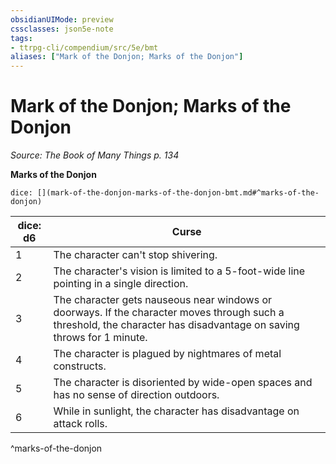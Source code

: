 ```yaml
---
obsidianUIMode: preview
cssclasses: json5e-note
tags:
- ttrpg-cli/compendium/src/5e/bmt
aliases: ["Mark of the Donjon; Marks of the Donjon"]
---
```

# Mark of the Donjon; Marks of the Donjon
*Source: The Book of Many Things p. 134* 

**Marks of the Donjon**

`dice: [](mark-of-the-donjon-marks-of-the-donjon-bmt.md#^marks-of-the-donjon)`

| dice: d6 | Curse |
|----------|-------|
| 1 | The character can't stop shivering. |
| 2 | The character's vision is limited to a 5-foot-wide line pointing in a single direction. |
| 3 | The character gets nauseous near windows or doorways. If the character moves through such a threshold, the character has disadvantage on saving throws for 1 minute. |
| 4 | The character is plagued by nightmares of metal constructs. |
| 5 | The character is disoriented by wide-open spaces and has no sense of direction outdoors. |
| 6 | While in sunlight, the character has disadvantage on attack rolls. |
^marks-of-the-donjon